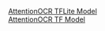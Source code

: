 
[AttentionOCR TFLite Model](https://drive.google.com/file/d/1yKNnYdwfJdk8NJIqYiRVrObB4RFljmm1/view?usp=sharing) \
[AttentionOCR TF Model](https://drive.google.com/drive/folders/1AUW3omEKWRU977lc2hao3HhackQZFg0p?usp=sharing)
